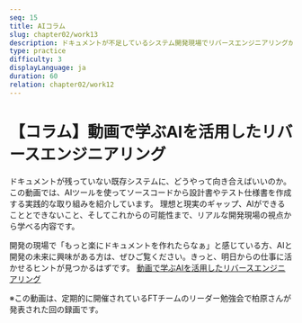 ```yaml
---
seq: 15
title: AIコラム
slug: chapter02/work13
description: ドキュメントが不足しているシステム開発現場でリバースエンジニアリングがどのように役立つか、また、AIツール（ChatGPT、GitHub Copilot、Jiteraなど）を活用して設計書やテスト仕様書を効率的に作成する試みを紹介。
type: practice
difficulty: 3
displayLanguage: ja
duration: 60
relation: chapter02/work12
---
```


# 【コラム】動画で学ぶAIを活用したリバースエンジニアリング

ドキュメントが残っていない既存システムに、どうやって向き合えばいいのか。
この動画では、AIツールを使ってソースコードから設計書やテスト仕様書を作成する実践的な取り組みを紹介しています。
理想と現実のギャップ、AIができることとできないこと、そしてこれからの可能性まで、リアルな開発現場の視点から学べる内容です。

開発の現場で「もっと楽にドキュメントを作れたらなぁ」と感じている方、AIと開発の未来に興味がある方は、ぜひご覧ください。きっと、明日からの仕事に活かせるヒントが見つかるはずです。
[動画で学ぶAIを活用したリバースエンジニアリング](https://drive.google.com/file/d/1Rxsq9Ji7zWzIn40xPPd7rT9y1XO-vK9b/view?usp=sharing)

※この動画は、定期的に開催されているFTチームのリーダー勉強会で柏原さんが発表された回の録画です。

